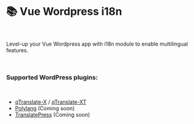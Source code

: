 # 📚 Vue Wordpress i18n

<br>

Level-up your Vue Wordpress app with i18n module to enable multilingual features.

<br>

### Supported WordPress plugins:

<br>

- <a href="https://pl.wordpress.org/plugins/qtranslate-x/">qTranslate-X</a> / <a href="https://github.com/qtranslate/qtranslate-xt">qTranslate-XT</a>
- <a href="https://pl.wordpress.org/plugins/polylang/">Polylang</a> (Coming soon)
- <a href="https://pl.wordpress.org/plugins/translatepress-multilingual/">TranslatePress</a> (Coming soon)
